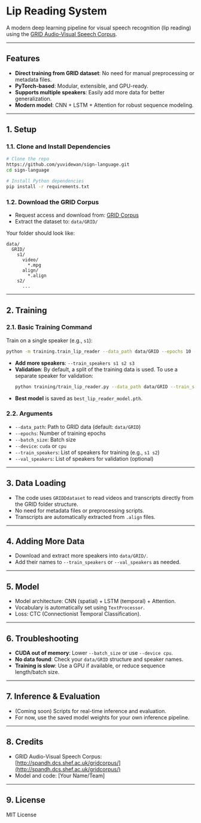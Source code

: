 # Lip Reading System

A modern deep learning pipeline for visual speech recognition (lip reading) using the [GRID Audio-Visual Speech Corpus](https://spandh.dcs.shef.ac.uk/gridcorpus/).

---

## Features
- **Direct training from GRID dataset**: No need for manual preprocessing or metadata files.
- **PyTorch-based**: Modular, extensible, and GPU-ready.
- **Supports multiple speakers**: Easily add more data for better generalization.
- **Modern model**: CNN + LSTM + Attention for robust sequence modeling.

---

## 1. Setup
### 1.1. Clone and Install Dependencies
```bash
# Clone the repo
https://github.com/yuvidewan/sign-language.git
cd sign-language

# Install Python dependencies
pip install -r requirements.txt
```

### 1.2. Download the GRID Corpus
- Request access and download from: [GRID Corpus](https://spandh.dcs.shef.ac.uk/gridcorpus/)
- Extract the dataset to: `data/GRID/`

Your folder should look like:
```
data/
  GRID/
    s1/
      video/
        *.mpg
      align/
        *.align
    s2/
      ...
```

---

## 2. Training

### 2.1. Basic Training Command
Train on a single speaker (e.g., `s1`):
```bash
python -m training.train_lip_reader --data_path data/GRID --epochs 10 --batch_size 4 --device cuda --train_speakers s1
```

- **Add more speakers**: `--train_speakers s1 s2 s3`
- **Validation**: By default, a split of the training data is used. To use a separate speaker for validation:
  ```bash
  python training/train_lip_reader.py --data_path data/GRID --train_speakers s1 --val_speakers s2
  ```
- **Best model** is saved as `best_lip_reader_model.pth`.

### 2.2. Arguments
- `--data_path`: Path to GRID data (default: `data/GRID`)
- `--epochs`: Number of training epochs
- `--batch_size`: Batch size
- `--device`: `cuda` or `cpu`
- `--train_speakers`: List of speakers for training (e.g., `s1 s2`)
- `--val_speakers`: List of speakers for validation (optional)

---

## 3. Data Loading
- The code uses `GRIDDdataset` to read videos and transcripts directly from the GRID folder structure.
- No need for metadata files or preprocessing scripts.
- Transcripts are automatically extracted from `.align` files.

---

## 4. Adding More Data
- Download and extract more speakers into `data/GRID/`.
- Add their names to `--train_speakers` or `--val_speakers` as needed.

---

## 5. Model
- Model architecture: CNN (spatial) + LSTM (temporal) + Attention.
- Vocabulary is automatically set using `TextProcessor`.
- Loss: CTC (Connectionist Temporal Classification).

---

## 6. Troubleshooting
- **CUDA out of memory**: Lower `--batch_size` or use `--device cpu`.
- **No data found**: Check your `data/GRID` structure and speaker names.
- **Training is slow**: Use a GPU if available, or reduce sequence length/batch size.

---

## 7. Inference & Evaluation
- (Coming soon) Scripts for real-time inference and evaluation.
- For now, use the saved model weights for your own inference pipeline.

---

## 8. Credits
- GRID Audio-Visual Speech Corpus: [http://spandh.dcs.shef.ac.uk/gridcorpus/](http://spandh.dcs.shef.ac.uk/gridcorpus/)
- Model and code: [Your Name/Team]

---

## 9. License
MIT License 